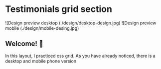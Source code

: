 # Testimonials grid section

![Design preview desktop (./design/desktop-design.jpg)
![Design preview mobile (./design/mobile-desing.jpg)

## Welcome! 👋
In this layout, I practiced css grid. As you have already noticed, there is a desktop and mobile phone version
